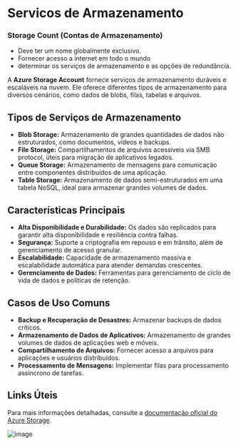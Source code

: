 # Servicos de Armazenamento

### Storage Count (Contas de Armazenamento)
 - Deve ter um nome globalmente exclusivo.
 - Fornecer acesso a internet em todo o mundo
 - determinar os serviços de armazenamento e as opções de redundância.

A **Azure Storage Account** fornece serviços de armazenamento duráveis e escaláveis na nuvem. Ele oferece diferentes tipos de armazenamento para diversos cenários, como dados de blobs, filas, tabelas e arquivos.

## Tipos de Serviços de Armazenamento
- **Blob Storage:** Armazenamento de grandes quantidades de dados não estruturados, como documentos, vídeos e backups.
- **File Storage:** Compartilhamentos de arquivos acessíveis via SMB protocol, úteis para migração de aplicativos legados.
- **Queue Storage:** Armazenamento de mensagens para comunicação entre componentes distribuídos de uma aplicação.
- **Table Storage:** Armazenamento de dados semi-estruturados em uma tabela NoSQL, ideal para armazenar grandes volumes de dados.

## Características Principais
- **Alta Disponibilidade e Durabilidade:** Os dados são replicados para garantir alta disponibilidade e resiliência contra falhas.
- **Segurança:** Suporte a criptografia em repouso e em trânsito, além de gerenciamento de acesso granular.
- **Escalabilidade:** Capacidade de armazenamento massiva e escalabilidade automática para atender demandas crescentes.
- **Gerenciamento de Dados:** Ferramentas para gerenciamento de ciclo de vida de dados e políticas de retenção.

## Casos de Uso Comuns
- **Backup e Recuperação de Desastres:** Armazenar backups de dados críticos.
- **Armazenamento de Dados de Aplicativos:** Armazenamento de grandes volumes de dados de aplicações web e móveis.
- **Compartilhamento de Arquivos:** Fornecer acesso a arquivos para aplicações e usuários distribuídos.
- **Processamento de Mensagens:** Implementar filas para processamento assíncrono de tarefas.

## Links Úteis
Para mais informações detalhadas, consulte a [documentação oficial do Azure Storage](https://learn.microsoft.com/pt-br/azure/storage/common/storage-account-overview).

![image](https://github.com/ftaveira-data/AZ-900/assets/115483835/e3334847-0e0d-47a1-8bbf-30034d78336a)

